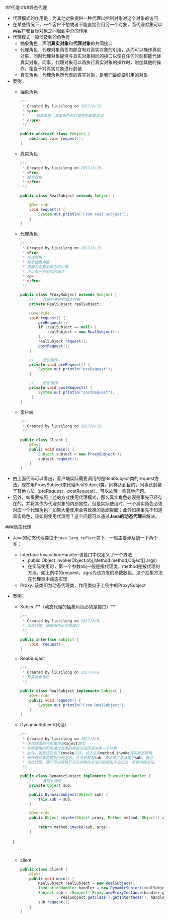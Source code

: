 ##代理
###静态代理
+ 代理模式的作用是：为其他对象提供一种代理以控制对象对这个对象的访问
+ 在某些情况下，一个客户不想或者不能直接引用另一个对象，而代理对象可以再客户和目标对象之间起到中介的作用
+ 代理模式一般涉及到的角色有
    + 抽象角色：声明**真实对象**和**代理对象**的共同接口
    + 代理角色：代理对象角色内部含有对真实对象的引用，从而可以操作真实对象，同时代理对象提供与真实对象相同的接口以便在任何时刻都能代替真实对象。同事，代理对象可以再执行真实对象的操作时，附加其他的操作，相当于对真实对象进行封装
    + 真实角色：代理角色所代表的真实对象，是我们最终要引用的对象
+ 案例：
    + 抽象角色
    
        ```java
        /**
         * Created by liusilong on 2017/6/19.
         * <pre>
         *     抽象角色：真是角色和代理角色都要实现
         * </pre>
         */
        
        public abstract class Subject {
            abstract void request();
        }
        ```
    + 真实角色

        ```java
        /**
         * Created by liusilong on 2017/6/19.
         * <Pre>
         * 真实角色
         * </Pre>
         */
        
        public class RealSubject extends Subject {
        
            @Override
            void request() {
                System.out.println("From real subject");
            }
        }
        ```
    + 代理角色

        ```java
        /**
         * Created by liusilong on 2017/6/19.
         * <Pre>
         * 代理角色：
         * 继承抽象角色
         * 里面包含真实角色的引用
         * 可以有一些附加的操作
         * <p>
         * </Pre>
         */
        
        public class ProxySubject extends Subject {
            //    代理对象中的真实对象
            private RealSubject realSubject;
        
            @Override
            void request() {
                preRequest();
                if (realSubject == null) {
                    realSubject = new RealSubject();
                }
                realSubject.request();
                postRequest();
            }
        
            //    附加操作
            private void preRequest() {
                System.out.println("preRequest");
            }
        
            //    附加操作
            private void postRequest() {
                System.out.println("postRequest");
             }
        }
        ```
    + 客户端

        ```java
        /**
         * Created by liusilong on 2017/6/19.
         */
        
        public class Client {
            @Test
            public void main() {
                Subject subject = new ProxySubject();
                subject.request();
            }
        }
        ```
+ 由上面代码可以看出，客户端实际需要调用的是RealSubject类的request方法，现在用ProxySubject来代理RealSubject类，同样达到目的，同事还封装了其他方法（preRequest，postRequest），可以处理一些其他问题。
+ 另外，如果要按照上述的方式使用代理模式，那么真实角色必须是事先已经存在的，并将其作为代理对象的内部属性。但是实际使用时，一个真实角色必须对应一个代理角色，如果大量使用会导致类的急剧膨胀；此外如果事先不知道真实角色，该如何使用代理呢？这个问题可以通过**Java的动态代理**来解决。

###动态代理
+ Java的动态代理类位于`java.lang.reflect`包下，一般主要涉及到一下两个类：
    + Interface InvacationHandler:该接口中仅定义了一个方法
        + public Object invoke(Object obj,Method method,Object[] args)
        + 在实际使用时，第一个参数obj一般是指代理类，method是被代理的方法，如上例中的request，agrs为该方发的参数数组。这个抽象方法在代理类中动态实现
    + Proxy: 该类即为动态代理类，作用类似于上例中的ProxySubject
+ 案例：
    + Subject**（动态代理的抽象角色必须是接口）**
    
        ```java
        /**
         * Created by liusilong on 2017/8/6.
         * 动态代理，抽象角色必须是接口
         */
        
        public interface Subject {
            void  request();
        }

        ```
    + RealSubject

        ```java
        /**
         * Created by liusilong on 2017/8/6.
         * 真实抽象角色
         */
        
        public class RealSubject implements Subject {
            @Override
            public void request() {
                System.out.println("From RealSubject");
            }
        }
        ```
    + DynamicSubject(代理)

        ```java
        /**
         * Created by liusilong on 2017/8/6.
         * 该代理类的内部属性是Object类型
         * 实际使用的时候通过该类的构造方法传递进来一个对象
         * 此外，该类还实现了invoke方法，该方法的method.invoke其实就是调用
         * 被代理对象将要执行的方法，方法参数是sub，表示该方法从属于sub，通过
         * 动态代理，我们可以再执行真实对象的方法的前后加入自己的一些额外的方法。
         */
        
        public class DynamicSubject implements InvocationHandler {
            //    真实代理类
            private Object sub;
        
            public DynamicSubject(Object sub) {
                this.sub = sub;
            }
        
            @Override
            public Object invoke(Object proxy, Method method, Object[] args) throws Throwable {
                
                return method.invoke(sub, args);
            }
     }

        ```
    + client

        ```java
        public class Client {
            @Test
            public void main() {
                RealSubject realSubject = new RealSubject();
                InvocationHandler handler = new DynamicSubject(realSubject);
                Subject sub = (Subject) Proxy.newProxyInstance(handler.getClass().getClassLoader()
                        , realSubject.getClass().getInterfaces(), handler);
                sub.request();
            }
        }
        ```








